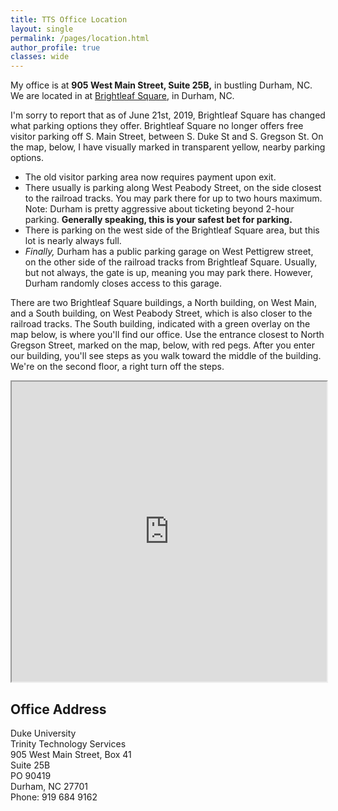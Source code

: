 ```yaml
---
title: TTS Office Location
layout: single 
permalink: /pages/location.html
author_profile: true
classes: wide
---
```


My office is at **905 West Main Street, Suite 25B,** in bustling Durham, NC. We are located in at [Brightleaf Square](http://historicbrightleaf.com/directions/ "Directions to Brightleaf Square"), in Durham, NC. 

I'm sorry to report that as of June 21st, 2019, Brightleaf Square has changed what parking options they offer. Brightleaf Square no longer offers free visitor parking off S. Main Street, between S. Duke St and S. Gregson St. On the map, below, I have visually marked in transparent yellow, nearby parking options.

* The old visitor parking area now requires payment upon exit.
* There usually is parking along West Peabody Street, on the side closest to the railroad tracks. You may park there for up to two hours maximum. Note: Durham is pretty aggressive about ticketing beyond 2-hour parking. **Generally speaking, this is your safest bet for parking.**
* There is parking on the west side of the Brightleaf Square area, but this lot is nearly always full.
* *Finally,* Durham has a public parking garage on West Pettigrew street, on the other side of the railroad tracks from Brightleaf Square. Usually, but not always, the gate is up, meaning you may park there. However, Durham randomly closes access to this garage.

There are two Brightleaf Square buildings, a North building, on West Main, and a South building, on West Peabody Street, which is also closer to the railroad tracks. The South building, indicated with a green overlay on the map below, is where you'll find our office. Use the entrance closest to North Gregson Street, marked on the map, below, with red pegs. After you enter our building, you'll see steps as you walk toward the middle of the building. We're on the second floor, a right turn off the steps.

<div class="iframe-wrapper">
<!--<iframe src="https://www.google.com/maps/embed?pb=!1m18!1m12!1m3!1d3227.840034188388!2d-78.91258268443495!3d35.99977502004279!2m3!1f0!2f0!3f0!3m2!1i1024!2i768!4f13.1!3m3!1m2!1s0x89ace40db36b84ab%3A0xf4ee91eae506de79!2sTrinity+College+Office+of+Technology+Services!5e0!3m2!1sen!2sus!4v1478621751168" width="100%" height="450" frameborder="0" style="border:0" allowfullscreen></iframe>-->
<iframe src="https://www.google.com/maps/d/embed?mid=1KivZ4VyNj0Lyb54qmBK9_CdY370" width="100%" height="480"></iframe>
</div>

## Office Address
Duke University  
Trinity Technology Services  
905 West Main Street, Box 41  
Suite 25B  
PO 90419  
Durham, NC 27701  
Phone: 919 684 9162

